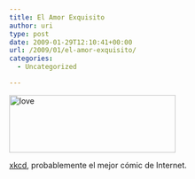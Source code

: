 ```yaml
---
title: El Amor Exquisito
author: uri
type: post
date: 2009-01-29T12:10:41+00:00
url: /2009/01/el-amor-exquisito/
categories:
  - Uncategorized

---
```

[<img src="/wp-content/uploads/2009/04/love-300x104.jpg" alt="love" title="love" width="300" height="104" class="aligncenter size-medium wp-image-376" />][1]

<a href="http://xkcd.com" target="_blank">xkcd</a>, probablemente el mejor cómic de Internet.

 [1]: /wp-content/uploads/2009/04/love.jpg